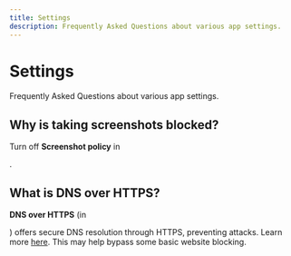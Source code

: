 ```yaml
---
title: Settings
description: Frequently Asked Questions about various app settings.
---
```


# Settings
Frequently Asked Questions about various app settings.

## Why is taking screenshots blocked?
Turn off **Screenshot policy** in <nav to="reader">.

## What is DNS over HTTPS?
**DNS over HTTPS** (in <nav to="network">) offers secure DNS resolution through HTTPS, preventing attacks.
Learn more [here](https://www.cloudflare.com/learning/dns/dns-over-tls/). This may help bypass some basic website blocking.
